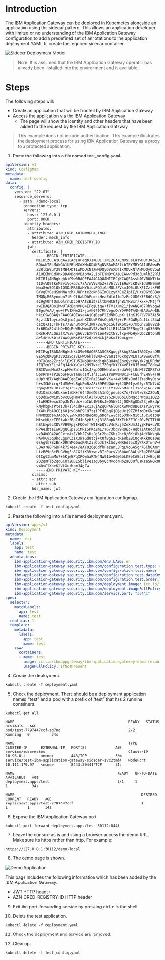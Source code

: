 # Introduction
The IBM Application Gateway can be deployed in Kubernetes alongside an application using the sidecar pattern. This allows an application developer with limited or no understanding of the IBM Application Gateway configuration to add a predefined set of annotations to the application deployment YAML to create the required sidecar container.

![Sidecar Deployment Model](images/operator-sidecar.png)

> Note: It is assumed that the IBM Application Gateway operator has already been installed into the environment and is available.

# Steps

The following steps will:

* Create an application that will be fronted by IBM Application Gateway
* Access the application via the IBM Application Gateway
	* The page will show the identity and other headers that have been added to the request by the IBM Application Gateway

> This example does not include authentication. This example illustrates the deployment process for using IBM Application Gateway as a proxy to a protected application. 

1. Paste the following into a file named test\_config.yaml.

```yaml
apiVersion: v1
kind: ConfigMap
metadata:
  name: test-config
data:
  config: |
    version: "22.07"
    resource_servers:
      - path: /demo-local
        connection_type: tcp
        servers:
        - host: 127.0.0.1
          port: 8000
        identity_headers:
          attributes:
          - attribute: AZN_CRED_AUTHNMECH_INFO
            header: mech_info
          - attribute: AZN_CRED_REGISTRY_ID
          jwt:
            certificate: |
              -----BEGIN CERTIFICATE-----
              MIIDSzCCAjOgAwIBAgIUFeqbJIDD0ITJN12OXKLNR9FaLaYwDQYJKoZIhvcNAQEL
              BQAwNTELMAkGA1UEBhMCdXMxDDAKBgNVBAoMA2libTEYMBYGA1UEAwwPd3d3Lmlh
              Z2RlbW8uY29tMB4XDTIwMDUxNTAwMDQyOVoXDTIxMDUxNTAwMDQyOVowNTELMAkG
              A1UEBhMCdXMxDDAKBgNVBAoMA2libTEYMBYGA1UEAwwPd3d3LmlhZ2RlbW8uY29t
              MIIBIjANBgkqhkiG9w0BAQEFAAOCAQ8AMIIBCgKCAQEAssbA0VB0WTikufBOVaUC
              tIDyVQ9tknM7yxVg+pJc7zA/nVWvNbZ+sV6lVi1E9wPcKDvH1dd9N9mAOK9E1/KK
              Nma8+o5Q10k1OSDaPR50aHY6iukFOJiGaM0L3FVsmJO6i0UXZ1ZztkPHM3xEE6rm
              BYvgBYCeHSmMNWrdh/U8Pnte2dKn5GImOLzyK/CeZJpiE/HXsDGY68BedAQSClZn
              TMQNpM6Rynmbn7tRrCf6aUDhFnmrcHea3WldI5dJzPe2UD0k3EBdO/S/yA6bEZ5/
              sz9gW0hTQsLGlrnLDJbH7AtcBiK7iltDNHCBfghBIYRBxr/kxx+/MtjfCWlKWKwU
              /wIDAQABo1MwUTAdBgNVHQ4EFgQUjqw+fFV1XHm21/jwANQ407RhVogwHwYDVR0j
              BBgwFoAUjqw+fFV1XHm21/jwANQ407RhVogwDwYDVR0TAQH/BAUwAwEB/zANBgkq
              hkiG9w0BAQsFAAOCAQEAsa4AjCqBspPlZdNhGLpX+jigKJ9klV7XZAi5C7CbM1uj
              SjztbNIbycxQsGjduJgxzhXCUUkPZWsOqb5/5j+/PrSGWRpDc1Lct34wDWYP2gHJ
              cszQ+J1JTkPTs7/ZEnutcWpl3WH72w/Rp156fSK6Xi+D7mbOn2ubv92d4YO3aXHE
              3r6BDx824lhQ+BQgReWBsMmx8VG8vDu52LlRIUAGbIPENmgG3LqU36NVdqAzAlTI
              bRsHxPALQWZlX/VZvng66vJEXPhY1en4BztN8Lfxp+MGHykQOCZBton0bndIjF4b
              A+lSMYUkbYS7WwCgWKxF3FF2d/XGHCkjPUKmf5CmLg==
              -----END CERTIFICATE-----
              -----BEGIN PRIVATE KEY-----
              MIIEvgIBADANBgkqhkiG9w0BAQEFAASCBKgwggSkAgEAAoIBAQCyxsDRUHRZOKS5
              8E5VpQK0gPJVD22SczvLFWD6klzvMD+dVa81tn6xXqVWLUT3A9woO8fV13032YA4
              r0TX8oo2Zrz6jlDXSTU5INo9HnRodjqK6QU4mIZozQvcVWyYk7qLRRdnVnO2Q8cz
              fEQTquYFi+AFgJ4dKYw1at2H9Tw+e17Z0qfkYiY4vPIr8J5kmmIT8dewMZjrwF50
              BBIKVmdMxA2kzpHKeZufu1GsJ/ppQOEWeatwd5rdaV0jl0nM97ZQPSTcQF079L/I
              DpsRnn+zP2BbSFNCwsaWucsMlsfsC1wGIruKW0M0cIF+CEEhhEHGv+THH78y2N8J
              aUpYrBT/AgMBAAECggEAGs6IrRo2SAahVKw+4sK6dBx9udl1YadbyOjswMXfn5IJ
              h+sIObKirq/1dMWW+L8gbPwBzAPi59P6UQWe+g6JQP0Iyz05y/5TN7zAXLfLVrqb
              rqagPMtKJD7Sz3gTr5E/QJDcoIcrFKJ3JTY18wkGMsC1l72gd9j6CCx9CVzxaqDO
              0U1OzmZphKLkneIzCK+f644QmeK6sA1nOjpeudoK7o/Trm9/vBxZ2QuNjjw3LuOB
              U5DdDwoWiD5ovcQBgHm4Y6XlAJkxDZtIYG2RU8GbICbMqc3nWqu11Q22+lCUAX5z
              /twHBK8wxu3DpJNIVzUc+roIWb4W6BsJwO5W/OJjOQKBgQDm23jeBxdp7jpbwsOW
              kNyhbgRTPteI3h+Il4CdR+ExIzCjAZqOPA6lQmcXwMMdUB6eXzPIwyYAi/8IJ4Wt
              JX4HuPbAOCEj68jqvGphF9CH7zq1PFdEpqGjDQeUej9ZZMfroDrGNcpahzoV8yov
              HNVDBEB9hJA8S/qyaWx890NBdQKBgQDGPzayCSEpJ9NxN18uJpCx823QGGFQ3316
              MtseKU/cTEFtwbrZBpZdJnSyH3L/j318BopN53XFtbZFJCrZGvPCTTtHUj1Y+FHQ
              hStbkp6cXDVPVB9RpjxFQOwffW81KbQYcV4nRuj5ZeXUmJJyjKFW+LV03UOb2nFx
              RPAeIbtaIwKBgQCZpYSiMRISPK22mL/YG/3bqv9R8Ec/HqbaIAtHoqlsLMGYG98j
              vzD4KGO42WCCx+o4+Z/bhJZsUsCgSr2baZKhzSbc8/6Ki8kjAdfDWzg84KmwKcLj
              PAvkGy3qUhqLgpnUZsX3WaGd8tZj+X0f8g62FcReRbZBi0gFKkk8Os0WaQKBgDzH
              0sAg9m7EzBnxDRh8MG6uoKNlZijCbJkTkISdy+NR6dl5xQyW7XDfwnV+GObrmmB1
              LOAXr88PGDP4k75+ee+/eAY026Q0dfkFazanLEPqLVoGA5gn7GCbOAmrjnXxNEsu
              LtzB69nS+PUGVhgSr8CXfiK3V+wnvBIrPacvVl6bAoGBALsM7g2E064AKg1v7IJt
              QtCg0ILmMu7+5KjmEPqXPOwhaRYN4Nw91b+EGjGbLKEeCABoitJ+Bpj68pKtkw19
              2D2qmPlb2qdGCUYZUDLSbliveI2q0byQcMvoonHbZaQ3UfLzRzaSNQxOUgU+BXGJ
              v40vQ1XaeKlVtXuzhsmJ4gZw
              -----END PRIVATE KEY-----
            claims:
            - attr: acr
            - attr: sub
            hdr_name: jwt
```

2. Create the IBM Application Gateway configuration configmap.

```shell
kubectl create -f test_config.yaml
```

3. Paste the following into a file named deployment.yaml.

```yaml
apiVersion: apps/v1
kind: Deployment
metadata:
  name: test
  labels:
    app: test
    name: test
  annotations:
    ibm-application-gateway.security.ibm.com/env.LANG: en
    ibm-application-gateway.security.ibm.com/configuration.test.type: configmap
    ibm-application-gateway.security.ibm.com/configuration.test.name: test-config
    ibm-application-gateway.security.ibm.com/configuration.test.dataKey: config
    ibm-application-gateway.security.ibm.com/configuration.test.order: "1"
    ibm-application-gateway.security.ibm.com/deployment.image: icr.io/ibmappgateway/ibm-application-gateway:22.07.0
    ibm-application-gateway.security.ibm.com/deployment.imagePullPolicy: IfNotPresent
    ibm-application-gateway.security.ibm.com/service.port: "30441"
spec:
  selector:
    matchLabels:
      app: test
      name: test
  replicas: 1
  template:
    metadata:
      labels:
        app: test
        name: test
    spec:
      containers:
      - name: test
        image: icr.io/ibmappgateway/ibm-application-gateway-demo-resource-server:22.07.0
        imagePullPolicy: IfNotPresent
```

4. Create the deployment.

```shell
kubectl create -f deployment.yaml
```

5. Check the deployment. There should be a deployment application named “test” and a pod with a prefix of “test” that has 2 running containers.

```shell
kubectl get all

NAME                                                    READY   STATUS    RESTARTS   AGE
pod/test-7797447ccf-zg7nq                               2/2     Running   0          34s

NAME                                                    TYPE        CLUSTER-IP      EXTERNAL-IP   PORT(S)             AGE
service/kubernetes                                      ClusterIP   10.96.0.1       <none>        443/TCP             32m
service/test-ibm-application-gateway-sidecar-svc2tmd4   NodePort    10.111.179.97   <none>        8443:30441/TCP      34s

NAME                                               READY   UP-TO-DATE   AVAILABLE   AGE
deployment.apps/test                               1/1     1            1           34s

NAME                                                          DESIRED   CURRENT   READY   AGE
replicaset.apps/test-7797447ccf                               1         1         1       34s
```

6. Expose the IBM Application Gateway port.

```shell
kubectl port-forward deployment.apps/test 30112:8443
```

7. Leave the console as is and using a browser access the demo URL. Make sure its https rather than http.  For example:

```
https://127.0.0.1:30112/demo-local
```

8. The demo page is shown. 

![Demo Application](images/intro-generic-demoapp-sidecar.png)

This page includes the following information which has been added by the IBM Application Gateway:

 * JWT HTTP header
 * AZN-CRED-REGISTRY-ID HTTP header 

9. Exit the port-forwarding service by pressing ctrl-c in the shell.

10. Delete the test application.

```shell
kubectl delete -f deployment.yaml
```

11. Check the deployment and service are removed.

12. Cleanup.

```shell
kubectl delete -f test_config.yaml
```
